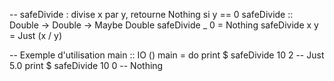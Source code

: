 -- safeDivide : divise x par y, retourne Nothing si y == 0
safeDivide :: Double -> Double -> Maybe Double
safeDivide _ 0 = Nothing
safeDivide x y = Just (x / y)

-- Exemple d'utilisation
main :: IO ()
main = do
    print $ safeDivide 10 2   -- Just 5.0
    print $ safeDivide 10 0   -- Nothing


